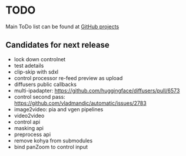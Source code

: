 # TODO

Main ToDo list can be found at [GitHub projects](https://github.com/users/vladmandic/projects)

## Candidates for next release

- lock down controlnet
- test adetails
- clip-skip with sdxl
- control processor re-feed preview as upload
- diffusers public callbacks  
- multi-ipadapter: <https://github.com/huggingface/diffusers/pull/6573>
- control second pass: <https://github.com/vladmandic/automatic/issues/2783>  
- image2video: pia and vgen pipelines  
- video2video
- control api  
- masking api  
- preprocess api  
- remove kohya from submodules  
- bind panZoom to control input
